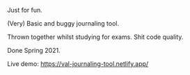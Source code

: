 Just for fun.

(Very) Basic and buggy journaling tool.

Thrown together whilst studying for exams. Shit code quality. 

Done Spring 2021.

Live demo: https://val-journaling-tool.netlify.app/
